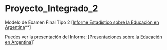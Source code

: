 # Proyecto_Integrado_2
Modelo de Examen Final Tipo 2
 [[Informe Estadístico sobre la Educación en Argentina](**https://chatgpt.com/c/67406e90-328c-8003-b2f0-8dfc8b357610)**]
 
Puedes ver la presentación del Informe: [[Presentaciones sobre la Educación en Argentina](https://gamma.app/docs/Analisis-del-Sistema-Educativo-Argentino-na596eq54m6n294)]`
